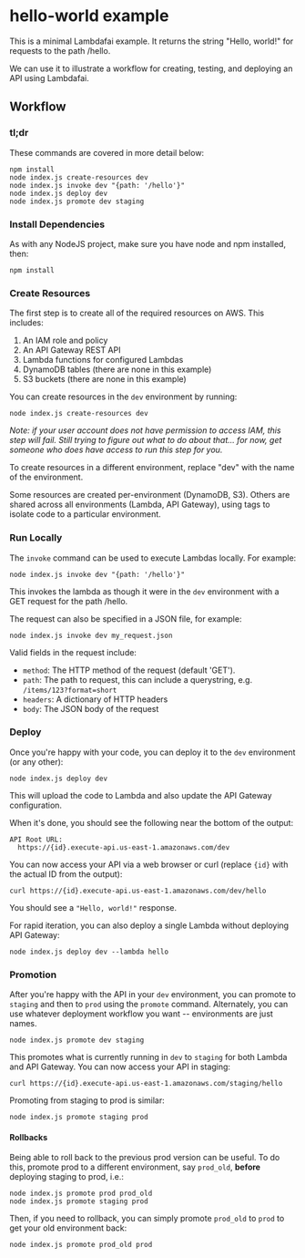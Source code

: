 # hello-world example

This is a minimal Lambdafai example. It returns the string "Hello, world!" for requests to
the path /hello.

We can use it to illustrate a workflow for creating, testing, and deploying an API using Lambdafai.


## Workflow

### tl;dr

These commands are covered in more detail below:
```
npm install
node index.js create-resources dev
node index.js invoke dev "{path: '/hello'}"
node index.js deploy dev
node index.js promote dev staging
```

### Install Dependencies

As with any NodeJS project, make sure you have node and npm installed, then:
```
npm install
```

### Create Resources

The first step is to create all of the required resources on AWS. This includes:
  1. An IAM role and policy
  2. An API Gateway REST API
  3. Lambda functions for configured Lambdas
  4. DynamoDB tables (there are none in this example)
  5. S3 buckets (there are none in this example)

You can create resources in the `dev` environment by running:
```
node index.js create-resources dev
```
*Note: if your user account does not have permission to access IAM, this step will fail. Still
trying to figure out what to do about that... for now, get someone who does have access to run
this step for you.*

To create resources in a different environment, replace "dev" with the name of the environment.

Some resources are created per-environment (DynamoDB, S3). Others are shared across all
environments (Lambda, API Gateway), using tags to isolate code to a particular environment.


### Run Locally

The `invoke` command can be used to execute Lambdas locally. For example:
```
node index.js invoke dev "{path: '/hello'}"
```

This invokes the lambda as though it were in the `dev` environment with a GET request for the
path /hello.

The request can also be specified in a JSON file, for example:
```
node index.js invoke dev my_request.json
```

Valid fields in the request include:
  * `method`: The HTTP method of the request (default 'GET').
  * `path`: The path to request, this can include a querystring, e.g. `/items/123?format=short`
  * `headers`: A dictionary of HTTP headers
  * `body`: The JSON body of the request


### Deploy

Once you're happy with your code, you can deploy it to the `dev` environment (or any other):
```
node index.js deploy dev
```

This will upload the code to Lambda and also update the API Gateway configuration.

When it's done, you should see the following near the bottom of the output:
```
API Root URL:
  https://{id}.execute-api.us-east-1.amazonaws.com/dev
```

You can now access your API via a web browser or curl (replace `{id}` with the actual ID from
the output):
```
curl https://{id}.execute-api.us-east-1.amazonaws.com/dev/hello
```
You should see a `"Hello, world!"` response.

For rapid iteration, you can also deploy a single Lambda without deploying API Gateway:
```
node index.js deploy dev --lambda hello
```



### Promotion

After you're happy with the API in your `dev` environment, you can promote to `staging` and then to `prod`
using the `promote` command. Alternately, you can use whatever deployment workflow you want -- environments
are just names.
```
node index.js promote dev staging
```

This promotes what is currently running in `dev` to `staging` for both Lambda and API Gateway. You
can now access your API in staging:
```
curl https://{id}.execute-api.us-east-1.amazonaws.com/staging/hello
```

Promoting from staging to prod is similar:
```
node index.js promote staging prod
```

#### Rollbacks

Being able to roll back to the previous prod version can be useful. To do this, promote prod to a
different environment, say `prod_old`, **before** deploying staging to prod, i.e.:
```
node index.js promote prod prod_old
node index.js promote staging prod
```

Then, if you need to rollback, you can simply promote `prod_old` to `prod` to get your old
environment back:
```
node index.js promote prod_old prod
```
